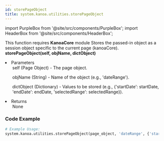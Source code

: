 ```yaml
---
id: storePageObject
title: system.kanoa.utilities.storePageObject
---
```


import PurpleBox from '@site/src/components/PurpleBox';
import HeaderBox from '@site/src/components/HeaderBox';

<PurpleBox>This function requires <b>KanoaCore</b> module</PurpleBox>
<HeaderBox header="Description">Stores the passed-in object as a session object specific to the current page (kanoaCore).</HeaderBox>
<HeaderBox header="Syntax">
    <b>storePageObject(self, objName, dictObject)</b>
    <li>Parameters <br />
        <ul>self (Page Object) - The page object.</ul>
        <ul>objName (String) - Name of the object (e.g., 'dateRange').</ul>
        <ul>dictObject (Dictionary) - Values to be stored (e.g., &#123;'startDate': startDate, 'endDate': endDate, 'selectedRange': selectedRange}).</ul>
    </li>
    <li>Returns <br />
        <ul>None</ul>
    </li>
</HeaderBox>

### Code Example

```python
# Example Usage:
system.kanoa.utilities.storePageObject(page_object, 'dateRange', {'startDate': startDate, 'endDate': endDate, 'selectedRange': selectedRange})
